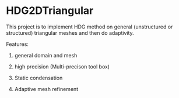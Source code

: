 # HDG2DTriangular 

This project is to implement HDG method on general (unstructured or structured) triangular meshes and then do adaptivity.

Features:

1. general domain and mesh

2. high precision (Multi-precison tool box)

3. Static condensation

4. Adaptive mesh refinement

